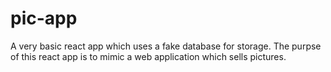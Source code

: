# pic-app

A very basic react app which uses a fake database for storage. The purpse of this react app is to mimic a web application which sells pictures.
